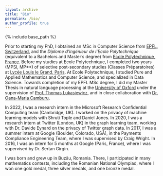 ```yaml
---
layout: archive
title: "Bio"
permalink: /bio/
author_profile: true
---
```


{% include base_path %}

Prior to starting my PhD, I obtained an MSc in Computer Science from [EPFL, Switzerland](https://www.epfl.ch/en/), and the _Diplome d'Ingénieur de l'Ecole Polytechnique_ (equivalent to a Bachelors and Master’s degree) from [Ecole Polytechnique, France](https://www.polytechnique.edu/en). Before my studies at Ecole Polytechnique, I completed two years (MPSI, MP**) of selective post-secondary studies (Classes Préparatoires) at [Lycée Louis le Grand, Paris](https://en.wikipedia.org/wiki/Lyc%C3%A9e_Louis-le-Grand). At Ecole Polytechnique, I studied Pure and Applied Mathematics and Computer Science, and specialized in Data Science. Towards completion of my EPFL MSc degree, I did my Master Thesis in natural language processing at the [University of Oxford](https://www.ox.ac.uk/) under the supervision of [Prof. Thomas Lukasiewicz](https://www.cs.ox.ac.uk/people/thomas.lukasiewicz/), and in close collaboration with [Dr. Oana-Maria Camburu](https://www.cs.ox.ac.uk/people/oana-maria.camburu/). 

In 2022, I was a research intern in the Microsoft Research Confidential Computing team (Cambridge, UK). I worked on the privacy of machine learning models with Shruti Tople and Daniel Jones. In 2020, I was a research intern at Twitter (London, UK) in the graph learning team, working with Dr. Davide Eynard on the privacy of Twitter graph data. In 2017, I was a summer intern at Google (Boulder, Colorado, USA), in the Payments Compliance Engineering Team, where I was supervised by Craig Wright. In 2016, I was an intern for 5 months at Google (Paris, France), where I was supervised by Dr. Sertan Girgin.

I was born and grew up in Buzău, Romania. There, I participated in many mathematics contests, including the Romanian National Olympiad, where I won one gold medal, three silver medals, and one bronze medal.
